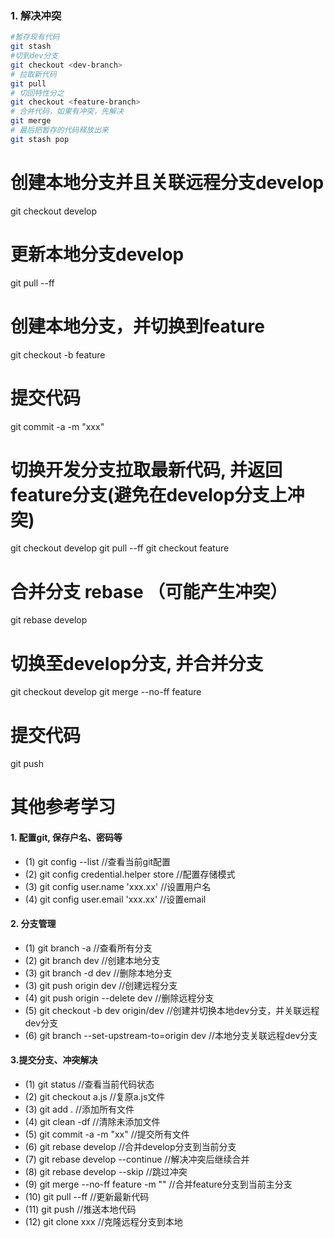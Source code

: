 ### 1. 解决冲突
```bash
#暂存现有代码
git stash 
#切到dev分支
git checkout <dev-branch> 
# 拉取新代码
git pull 
# 切回特性分之
git checkout <feature-branch> 
# 合并代码，如果有冲突，先解决
git merge 
# 最后把暂存的代码释放出来
git stash pop 
```
# 创建本地分支并且关联远程分支develop
git checkout develop

# 更新本地分支develop
git pull --ff

# 创建本地分支，并切换到feature
git checkout -b feature

# 提交代码
git commit -a -m "xxx"

# 切换开发分支拉取最新代码, 并返回feature分支(避免在develop分支上冲突)
git checkout develop
git pull --ff
git checkout feature

# 合并分支 rebase （可能产生冲突）
git rebase develop

# 切换至develop分支, 并合并分支
git checkout develop
git merge --no-ff feature 

# 提交代码
git push

# 其他参考学习

#### 1. 配置git, 保存户名、密码等
+ (1) git config --list                    //查看当前git配置
+ (2) git config credential.helper store   //配置存储模式
+ (3) git config user.name 'xxx.xx'        //设置用户名
+ (4) git config user.email 'xxx.xx'       //设置email


#### 2. 分支管理
+ (1) git branch -a                        //查看所有分支
+ (2) git branch dev                       //创建本地分支
+ (3) git branch -d dev                    //删除本地分支
+ (3) git push origin dev                  //创建远程分支
+ (4) git push origin --delete dev         //删除远程分支
+ (5) git checkout -b dev origin/dev       //创建并切换本地dev分支，并关联远程dev分支
+ (6) git branch --set-upstream-to=origin dev       //本地分支关联远程dev分支


#### 3.提交分支、冲突解决
+ (1) git status                           //查看当前代码状态
+ (2) git checkout a.js                    //复原a.js文件
+ (3) git add .                            //添加所有文件
+ (4) git clean -df                        //清除未添加文件
+ (5) git commit -a -m "xx"                //提交所有文件
+ (6) git rebase develop                   //合并develop分支到当前分支
+ (7) git rebase develop --continue        //解决冲突后继续合并
+ (8) git rebase develop --skip            //跳过冲突
+ (9) git merge --no-ff feature -m ""      //合并feature分支到当前主分支
+ (10) git pull --ff                       //更新最新代码
+ (11) git push                            //推送本地代码
+ (12) git clone xxx                       //克隆远程分支到本地